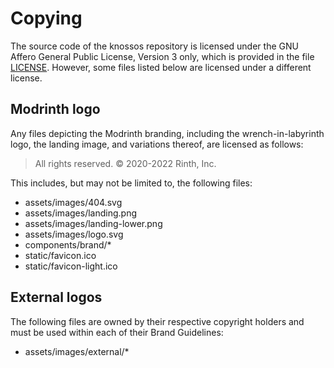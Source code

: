 # Copying

The source code of the knossos repository is licensed under the GNU Affero General Public License, Version 3 only, which is provided in the file [LICENSE](./LICENSE). However, some files listed below are licensed under a different license.

## Modrinth logo

Any files depicting the Modrinth branding, including the wrench-in-labyrinth logo, the landing image, and variations thereof, are licensed as follows:
> All rights reserved. © 2020-2022 Rinth, Inc.

This includes, but may not be limited to, the following files:
- assets/images/404.svg
- assets/images/landing.png
- assets/images/landing-lower.png
- assets/images/logo.svg
- components/brand/*
- static/favicon.ico
- static/favicon-light.ico

## External logos

The following files are owned by their respective copyright holders and must be used within each of their Brand Guidelines:
- assets/images/external/*
